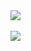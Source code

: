 <a href="https://github.com/amitv87?tab=repositories">
  <img align="center" src="https://github-readme-stats.vercel.app/api/top-langs/?username=amitv87&layout=compact&langs_count=6" />
</a>
<br>
<br>
<a href="https://github.com/amitv87">
  <img align="center" src="https://github-readme-stats.vercel.app/api?username=amitv87&show_icons=true&count_private=true" />
</a>
